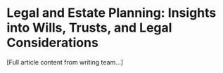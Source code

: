 # Legal and Estate Planning: Insights into Wills, Trusts, and Legal Considerations

[Full article content from writing team...]
